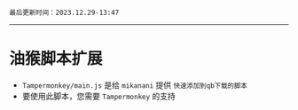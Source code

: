 `最后更新时间：2023.12.29-13:47`
***
# 油猴脚本扩展
* `Tampermonkey/main.js` 是给 `mikanani` 提供 `快速添加到qb下载的脚本`
* 要使用此脚本，您需要 `Tampermonkey` 的支持